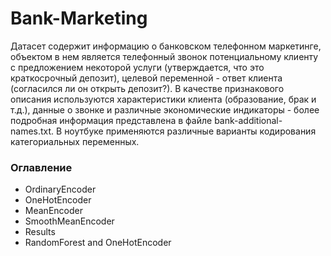 # Bank-Marketing
Датасет содержит информацию о банковском телефонном маркетинге, объектом в нем является телефонный звонок потенциальному клиенту с предложением некоторой услуги (утверждается, что это краткосрочный депозит), целевой переменной - ответ клиента (согласился ли он открыть депозит?). В качестве признакового описания используются характеристики клиента (образование, брак и т.д.), данные о звонке и различные экономические индикаторы - более подробная информация представлена в файле bank-additional-names.txt. В ноутбуке применяются различные варианты кодирования категориальных переменных.
### Оглавление
* OrdinaryEncoder
* OneHotEncoder
* MeanEncoder
* SmoothMeanEncoder
* Results
* RandomForest and OneHotEncoder
